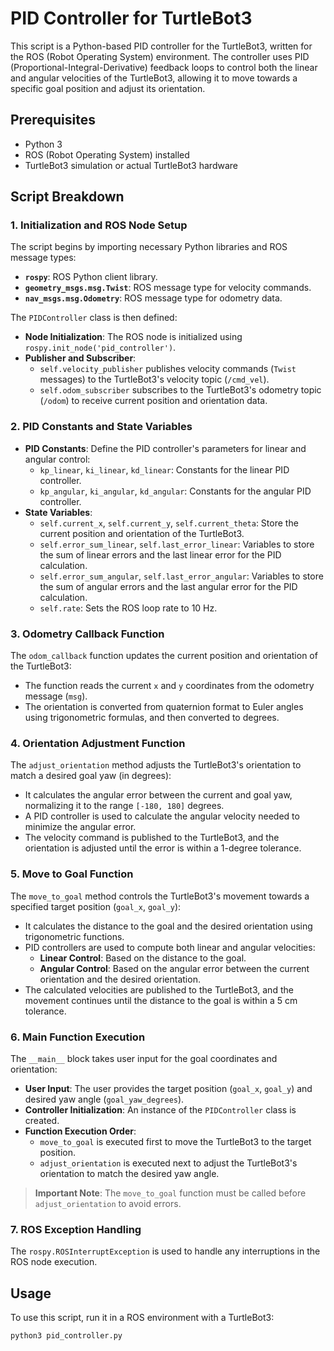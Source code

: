 # PID Controller for TurtleBot3

This script is a Python-based PID controller for the TurtleBot3, written for the ROS (Robot Operating System) environment. The controller uses PID (Proportional-Integral-Derivative) feedback loops to control both the linear and angular velocities of the TurtleBot3, allowing it to move towards a specific goal position and adjust its orientation.

## Prerequisites

- Python 3
- ROS (Robot Operating System) installed
- TurtleBot3 simulation or actual TurtleBot3 hardware

## Script Breakdown

### 1. **Initialization and ROS Node Setup**

The script begins by importing necessary Python libraries and ROS message types:

- **`rospy`**: ROS Python client library.
- **`geometry_msgs.msg.Twist`**: ROS message type for velocity commands.
- **`nav_msgs.msg.Odometry`**: ROS message type for odometry data.

The `PIDController` class is then defined:

- **Node Initialization**: The ROS node is initialized using `rospy.init_node('pid_controller')`.
- **Publisher and Subscriber**:
  - `self.velocity_publisher` publishes velocity commands (`Twist` messages) to the TurtleBot3's velocity topic (`/cmd_vel`).
  - `self.odom_subscriber` subscribes to the TurtleBot3's odometry topic (`/odom`) to receive current position and orientation data.

### 2. **PID Constants and State Variables**

- **PID Constants**: Define the PID controller's parameters for linear and angular control:
  - `kp_linear`, `ki_linear`, `kd_linear`: Constants for the linear PID controller.
  - `kp_angular`, `ki_angular`, `kd_angular`: Constants for the angular PID controller.
- **State Variables**:
  - `self.current_x`, `self.current_y`, `self.current_theta`: Store the current position and orientation of the TurtleBot3.
  - `self.error_sum_linear`, `self.last_error_linear`: Variables to store the sum of linear errors and the last linear error for the PID calculation.
  - `self.error_sum_angular`, `self.last_error_angular`: Variables to store the sum of angular errors and the last angular error for the PID calculation.
  - `self.rate`: Sets the ROS loop rate to 10 Hz.

### 3. **Odometry Callback Function**

The `odom_callback` function updates the current position and orientation of the TurtleBot3:

- The function reads the current `x` and `y` coordinates from the odometry message (`msg`).
- The orientation is converted from quaternion format to Euler angles using trigonometric formulas, and then converted to degrees.

### 4. **Orientation Adjustment Function**

The `adjust_orientation` method adjusts the TurtleBot3's orientation to match a desired goal yaw (in degrees):

- It calculates the angular error between the current and goal yaw, normalizing it to the range `[-180, 180]` degrees.
- A PID controller is used to calculate the angular velocity needed to minimize the angular error.
- The velocity command is published to the TurtleBot3, and the orientation is adjusted until the error is within a 1-degree tolerance.

### 5. **Move to Goal Function**

The `move_to_goal` method controls the TurtleBot3's movement towards a specified target position (`goal_x`, `goal_y`):

- It calculates the distance to the goal and the desired orientation using trigonometric functions.
- PID controllers are used to compute both linear and angular velocities:
  - **Linear Control**: Based on the distance to the goal.
  - **Angular Control**: Based on the angular error between the current orientation and the desired orientation.
- The calculated velocities are published to the TurtleBot3, and the movement continues until the distance to the goal is within a 5 cm tolerance.

### 6. **Main Function Execution**

The `__main__` block takes user input for the goal coordinates and orientation:

- **User Input**: The user provides the target position (`goal_x`, `goal_y`) and desired yaw angle (`goal_yaw_degrees`).
- **Controller Initialization**: An instance of the `PIDController` class is created.
- **Function Execution Order**:
  - `move_to_goal` is executed first to move the TurtleBot3 to the target position.
  - `adjust_orientation` is executed next to adjust the TurtleBot3's orientation to match the desired yaw angle.
  
> **Important Note**: The `move_to_goal` function must be called before `adjust_orientation` to avoid errors.

### 7. **ROS Exception Handling**

The `rospy.ROSInterruptException` is used to handle any interruptions in the ROS node execution.

## Usage

To use this script, run it in a ROS environment with a TurtleBot3:

```bash
python3 pid_controller.py

